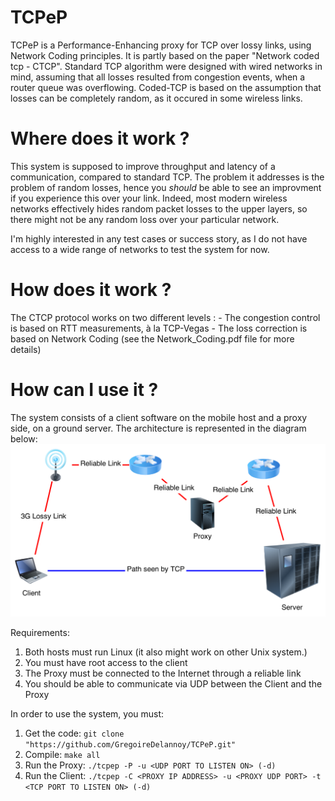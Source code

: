 TCPeP
=====
TCPeP is a Performance-Enhancing proxy for TCP over lossy links, using Network Coding principles. It is partly based on the paper "Network coded tcp - CTCP".
Standard TCP algorithm were designed with wired networks in mind, assuming that all losses resulted from congestion events, when a router queue was overflowing. Coded-TCP is based on the assumption that losses can be completely random, as it occured in some wireless links.

Where does it work ?
====================
This system is supposed to improve throughput and latency of a communication, compared to standard TCP. The problem it addresses is the problem of random losses, hence you *should* be able to see an improvment if you experience this over your link.
Indeed, most modern wireless networks effectively hides random packet losses to the upper layers, so there might not be any random loss over your particular network.

I'm highly interested in any test cases or success story, as I do not have access to a wide range of networks to test the system for now.


How does it work ?
==================
The CTCP protocol works on two different levels :
    - The congestion control is based on RTT measurements, à la TCP-Vegas
    - The loss correction is based on Network Coding (see the Network_Coding.pdf file for more details)

How can I use it ?
==================
The system consists of a client software on the mobile host and a proxy side, on a ground server. The architecture is represented in the diagram below:
![This image represents the client/proxy architecture](./overview.png "Architecture Diagram")

Requirements:
1. Both hosts must run Linux (it also might work on other Unix system.)
2. You must have root access to the client
3. The Proxy must be connected to the Internet through a reliable link
4. You should be able to communicate via UDP between the Client and the Proxy

In order to use the system, you must:
1. Get the code:
`git clone "https://github.com/GregoireDelannoy/TCPeP.git"`
2. Compile:
`make all`
3. Run the Proxy:
`./tcpep -P -u <UDP PORT TO LISTEN ON> (-d)`
4. Run the Client:
`./tcpep -C <PROXY IP ADDRESS> -u <PROXY UDP PORT> -t <TCP PORT TO LISTEN ON> (-d)`
